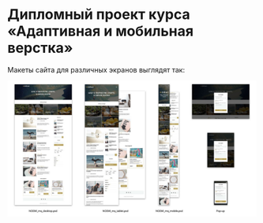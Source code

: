 # Дипломный проект курса «Адаптивная и мобильная верстка»

Макеты сайта для различных экранов выглядят так:

![Layout](img/layouts.jpg)
